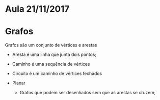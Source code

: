 # Aula 21/11/2017

# Grafos

Grafos são um conjunto de vértices e arestas

* Aresta é uma linha que junta dois pontos;

* Caminho é uma sequência de vértices

* Circuito é um caminho de vértices fechados

* Planar
    * Gráfos que podem ser desenhados sem que as arestas se cruzem;

<!-- ## O que cai na prova

* Cavalo 3X3
    * Desenhar; 
    * Provar que é planar 
    * Mostrar que é circuito hamiltoniano;
    * Provar que tem Emparelhamento máximo (Conjunto de casamento que cobre todos os vértices)

* Cubo 3
    * Desenhar;
    * Planar;
    * Circuito hamiltoniano; 
    * Emparelhamento.

* Bipartido
    * Desenhar;
    * Neste desenho é possível colocar as máquinas funcionando
        * Para isso faça casamento máquina operário:
            * Melhorar as relações operário/máquina;
                * Melhorar forma de fazer isso é usar as máquinas que são operadas por mais pessoas;
* K5
    * Não é planar

* Isomorfismo
    * Perguntar se eles são isomorfos 2 a 2;
        * Para isso coloque nome nos vértices, de tal forma que gere as mesmas arestas;

* Emparelhamento
    * Cai principalmente o emparelhamento máximo;

* Circuito hamiltoniano
    * Saber desenhar um circuito que passe por todos os vértices sem repetir e volta para a origem -->